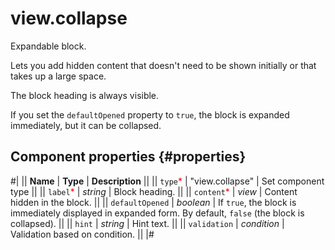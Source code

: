 # view.collapse

Expandable block.

Lets you add hidden content that doesn't need to be shown initially or that takes up a large space.

The block heading is always visible.

If you set the `defaultOpened` property to `true`, the block is expanded immediately, but it can be collapsed.

## Component properties {#properties}

#|
|| **Name** | **Type** | **Description** ||
|| `type`<span style="color: red">\*</span> | "view.collapse" | Set component type ||
|| `label`<span style="color: red">\*</span> | _string_ | Block heading. ||
|| `content`<span style="color: red">\*</span> | _view_ | Content hidden in the block. ||
|| `defaultOpened` | _boolean_ | If `true`, the block is immediately displayed in expanded form. By default, `false` (the block is collapsed). ||
|| `hint` | _string_ | Hint text. ||
|| `validation` | _condition_ | Validation based on condition. ||
|#
